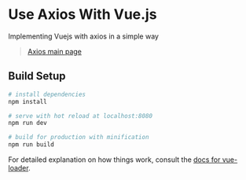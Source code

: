 # Use Axios With Vue.js

Implementing Vuejs with axios in a simple way

> <a href="https://github.com/axios/axios">Axios main page</a>

## Build Setup

``` bash
# install dependencies
npm install

# serve with hot reload at localhost:8080
npm run dev

# build for production with minification
npm run build
```

For detailed explanation on how things work, consult the [docs for vue-loader](http://vuejs.github.io/vue-loader).

